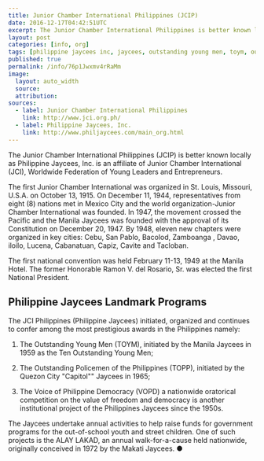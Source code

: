 ```yaml
---
title: Junior Chamber International Philippines (JCIP)
date: 2016-12-17T04:42:51UTC
excerpt: The Junior Chamber International Philippines is better known locally as Philippine Jaycees, Inc. is an affiliate of Junior Chamber International, Worldwide Federation of Young Leaders and Entrepreneurs.
layout: post
categories: [info, org]
tags: [philippine jaycees inc, jaycees, outstanding young men, toym, outstanding policemen of the philippines, topp, voice of philippine democracy, vopd, alay lakad]
published: true
permalink: /info/76p1Jwxmv4rRaMm
image:
  layout: auto_width
  source: 
  attribution: 
sources:
  - label: Junior Chamber International Philippines
    link: http://www.jci.org.ph/
  - label: Philippine Jaycees, Inc.
    link: http://www.philjaycees.com/main_org.html
---
```


The Junior Chamber International Philippines (JCIP) is better known locally as Philippine Jaycees, Inc. is an affiliate of Junior Chamber International (JCI), Worldwide Federation of Young Leaders and Entrepreneurs.

The first Junior Chamber International was organized in St. Louis, Missouri, U.S.A. on October 13, 1915.
On December 11, 1944, representatives from eight (8) nations met in Mexico City and the world organization-Junior Chamber International was founded.
In 1947, the movement crossed the Pacific and the Manila Jaycees was founded with the approval of its Constitution on December 20, 1947.
By 1948, eleven new chapters were organized in key cities: Cebu, San Pablo, Bacolod, Zamboanga , Davao, iloilo, Lucena, Cabanatuan, Capiz, Cavite and Tacloban.

The first national convention was held February 11-13, 1949 at the Manila Hotel.
The former Honorable Ramon V. del Rosario, Sr. was elected the first National President.

## Philippine Jaycees Landmark Programs

The JCI Philippines (Philippine Jaycees) initiated, organized and continues to confer among the most prestigious awards in the Philippines namely:

1) The Outstanding Young Men (TOYM), initiated by the Manila Jaycees in 1959 as the Ten Outstanding Young Men;

2) The Outstanding Policemen of the Philippines (TOPP), initiated by the Quezon City "Capitol"" Jaycees in 1965;

3) The Voice of Philippine Democracy (VOPD) a nationwide oratorical competition on the value of freedom and democracy is another institutional project of the Philippines Jaycees since the 1950s.

The Jaycees undertake annual activities to help raise funds for government programs for the out-of-school youth and street children.
One of such projects is the ALAY LAKAD, an annual walk-for-a-cause held nationwide, originally conceived in 1972 by the Makati Jaycees.
&#x25cf;
